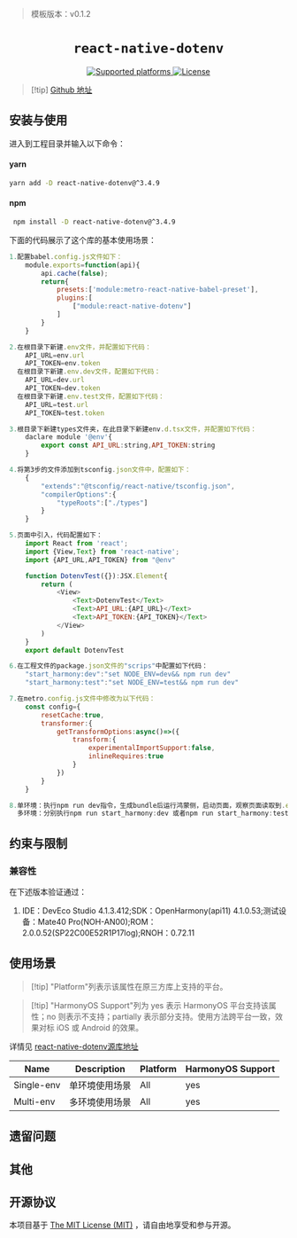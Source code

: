 > 模板版本：v0.1.2

<p align="center">
  <h1 align="center"> <code>react-native-dotenv</code> </h1>
</p>
<p align="center">
 	<a href="https://github.com/goatandsheep/react-native-dotenv">
        <img src="https://img.shields.io/badge/platforms-android%20|%20web%20|%20harmony%20-lightgrey.svg" alt="Supported platforms" />
    </a>
    <a href="https://github.com/goatandsheep/react-native-dotenv/blob/main/LICENSE">
        <img src="https://img.shields.io/badge/license-MIT-green.svg" alt="License" />
    </a>
</p>

>[!tip] [Github 地址](https://github.com/goatandsheep/react-native-dotenv)


## 安装与使用

进入到工程目录并输入以下命令：

#### **yarn**

```bash
yarn add -D react-native-dotenv@^3.4.9
```
<!-- tabs:start -->

#### **npm**

```bash
 npm install -D react-native-dotenv@^3.4.9
```

<!-- tabs:end -->

下面的代码展示了这个库的基本使用场景：

```js
1.配置babel.config.js文件如下：
	module.exports=function(api){
		api.cache(false);
		return{
			presets:['module:metro-react-native-babel-preset'],
			plugins:[
				["module:react-native-dotenv"]
			]
		}
	}

2.在根目录下新建.env文件，并配置如下代码：
	API_URL=env.url
	API_TOKEN=env.token
  在根目录下新建.env.dev文件，配置如下代码：
	API_URL=dev.url
	API_TOKEN=dev.token
  在根目录下新建.env.test文件，配置如下代码：
	API_URL=test.url
	API_TOKEN=test.token

3.根目录下新建types文件夹，在此目录下新建env.d.tsx文件，并配置如下代码：
	daclare module '@env'{
		export const API_URL:string,API_TOKEN:string
	}

4.将第3步的文件添加到tsconfig.json文件中，配置如下：
	{
		"extends":"@tsconfig/react-native/tsconfig.json",
		"compilerOptions":{
			"typeRoots":["./types"]
		}
	}

5.页面中引入，代码配置如下：
	import React from 'react';
	import {View,Text} from 'react-native';
	import {API_URL,API_TOKEN} from "@env"

	function DotenvTest({}):JSX.Element{
		return (
			<View>
				<Text>DotenvTest</Text>
				<Text>API_URL:{API_URL}</Text>
				<Text>API_TOKEN:{API_TOKEN}</Text>
			</View>
		)
	}
	export default DotenvTest

6.在工程文件的package.json文件的"scrips"中配置如下代码：
	"start_harmony:dev":"set NODE_ENV=dev&& npm run dev"
	"start_harmony:test":"set NODE_ENV=test&& npm run dev"

7.在metro.config.js文件中修改为以下代码：
	const config={
		resetCache:true,
		transformer:{
			getTransformOptions:async()=>({
				transform:{
					experimentalImportSupport:false,
					inlineRequires:true
				}
			})
		}
	}

8.单环境：执行npm run dev指令，生成bundle后运行鸿蒙侧，启动页面，观察页面读取到.env文件中的变量值
  多环境：分别执行npm run start_harmony:dev 或者npm run start_harmony:test命令，生成bundle后运行鸿蒙侧，启动页面，观察页面读取到.env.dev和.env.test文件中的变量值


```

## 约束与限制

### 兼容性

 在下述版本验证通过：

 1. IDE：DevEco Studio 4.1.3.412;SDK：OpenHarmony(api11) 4.1.0.53;测试设备：Mate40 Pro(NOH-AN00);ROM：2.0.0.52(SP22C00E52R1P17log);RNOH：0.72.11

## 使用场景

> [!tip] "Platform"列表示该属性在原三方库上支持的平台。

> [!tip] "HarmonyOS Support"列为 yes 表示 HarmonyOS 平台支持该属性；no 则表示不支持；partially 表示部分支持。使用方法跨平台一致，效果对标 iOS 或 Android 的效果。

详情见 [react-native-dotenv源库地址](https://github.com/goatandsheep/react-native-dotenv)

| Name | Description |   Platform | HarmonyOS Support |
| ---- | ---- | ---- |   -------- |
| Single-env | 单环境使用场景  |All |  yes |
| Multi-env | 多环境使用场景 |  All |  yes |

## 遗留问题

## 其他

## 开源协议

本项目基于 [The MIT License (MIT)](https://github.com/goatandsheep/react-native-dotenv/blob/main/LICENSE) ，请自由地享受和参与开源。
